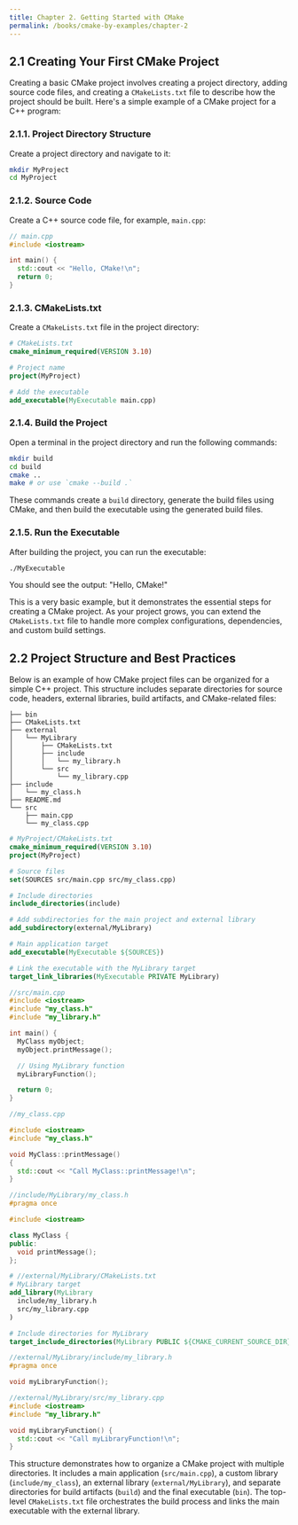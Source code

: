 ```yaml
---
title: Chapter 2. Getting Started with CMake
permalink: /books/cmake-by-examples/chapter-2
---
```


## 2.1 Creating Your First CMake Project

Creating a basic CMake project involves creating a project directory, adding source code files, and creating a `CMakeLists.txt` file to describe how the project should be built. Here's a simple example of a CMake project for a C++ program:

### 2.1.1. **Project Directory Structure**

Create a project directory and navigate to it:

```bash
mkdir MyProject
cd MyProject
```

### 2.1.2. **Source Code**

Create a C++ source code file, for example, `main.cpp`:

```cpp
// main.cpp
#include <iostream>

int main() {
  std::cout << "Hello, CMake!\n";
  return 0;
}
```

### 2.1.3. **CMakeLists.txt**

Create a `CMakeLists.txt` file in the project directory:

```cmake
# CMakeLists.txt
cmake_minimum_required(VERSION 3.10)

# Project name
project(MyProject)

# Add the executable
add_executable(MyExecutable main.cpp)
```

### 2.1.4. **Build the Project**

Open a terminal in the project directory and run the following commands:

```bash
mkdir build
cd build
cmake ..
make # or use `cmake --build .`
```

These commands create a `build` directory, generate the build files using CMake, and then build the executable using the generated build files.

### 2.1.5. **Run the Executable**

After building the project, you can run the executable:

```bash
./MyExecutable
```

You should see the output: "Hello, CMake!"

This is a very basic example, but it demonstrates the essential steps for creating a CMake project. As your project grows, you can extend the `CMakeLists.txt` file to handle more complex configurations, dependencies, and custom build settings.

## 2.2 Project Structure and Best Practices

Below is an example of how CMake project files can be organized for a simple C++ project. This structure includes separate directories for source code, headers, external libraries, build artifacts, and CMake-related files:

```text
├── bin
├── CMakeLists.txt
├── external
│   └── MyLibrary
│       ├── CMakeLists.txt
│       ├── include
│       │   └── my_library.h
│       └── src
│           └── my_library.cpp
├── include
│   └── my_class.h
├── README.md
└── src
    ├── main.cpp
    └── my_class.cpp
```

```cmake
# MyProject/CMakeLists.txt
cmake_minimum_required(VERSION 3.10)
project(MyProject)

# Source files
set(SOURCES src/main.cpp src/my_class.cpp)

# Include directories
include_directories(include)

# Add subdirectories for the main project and external library
add_subdirectory(external/MyLibrary)

# Main application target
add_executable(MyExecutable ${SOURCES})

# Link the executable with the MyLibrary target
target_link_libraries(MyExecutable PRIVATE MyLibrary)
```

```cpp
//src/main.cpp
#include <iostream>
#include "my_class.h"
#include "my_library.h"

int main() {
  MyClass myObject;
  myObject.printMessage();

  // Using MyLibrary function
  myLibraryFunction();

  return 0;
}
```

```cpp
//my_class.cpp

#include <iostream>
#include "my_class.h"

void MyClass::printMessage()
{
  std::cout << "Call MyClass::printMessage!\n";
}
```

```cpp
//include/MyLibrary/my_class.h
#pragma once

#include <iostream>

class MyClass {
public:
  void printMessage();
};
```

```cmake
# //external/MyLibrary/CMakeLists.txt
# MyLibrary target
add_library(MyLibrary
  include/my_library.h
  src/my_library.cpp
)

# Include directories for MyLibrary
target_include_directories(MyLibrary PUBLIC ${CMAKE_CURRENT_SOURCE_DIR}/include)
```

```cpp
//external/MyLibrary/include/my_library.h
#pragma once

void myLibraryFunction();
```

```cpp
//external/MyLibrary/src/my_library.cpp
#include <iostream>
#include "my_library.h"

void myLibraryFunction() {
  std::cout << "Call myLibraryFunction!\n";
}

```

This structure demonstrates how to organize a CMake project with multiple directories. It includes a main application (`src/main.cpp`), a custom library (`include/my_class`), an external library (`external/MyLibrary`), and separate directories for build artifacts (`build`) and the final executable (`bin`). The top-level `CMakeLists.txt` file orchestrates the build process and links the main executable with the external library.
